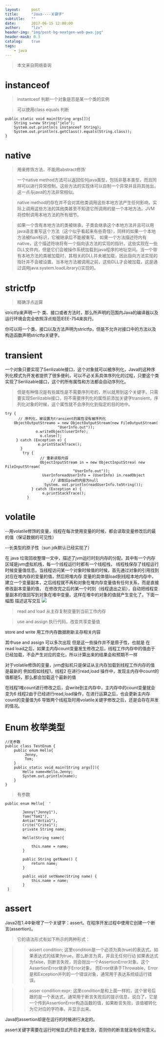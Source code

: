 ```yaml
---
layout:     post
title:      "Java----关键字"
subtitle:   ""
date:       2017-06-15 12:00:00
author:     "lzx"
header-img: "img/post-bg-nextgen-web-pwa.jpg"
header-mask: 0.3
catalog:    true
tags:
    - java
---
```



> 本文来自网络查询

# instanceof

> instantceof 判断一个对象是否是某一个类的实例

> 可以使用class equals 判断


	public static void main(String args[]){
		String s=new String("jelo");
		System.out.println(s instanceof String);
		System.out.println(s.getClass().equals(String.class));
	}

# native 
> 用来修饰方法，不能用abstract修饰'

> 一个native method方法可以返回任何java类型，包括非基本类型，而且同样可以进行异常控制。这些方法的实现体可以自制一个异常并且将其抛出，这一点与java的方法非常相似。

>native method的存在并不会对其他类调用这些本地方法产生任何影响，实际上调用这些方法的其他类甚至不知道它所调用的是一个本地方法。JVM将控制调用本地方法的所有细节。

>如果一个含有本地方法的类被继承，子类会继承这个本地方法并且可以用java语言重写这个方法（这个似乎看起来有些奇怪），同样的如果一个本地方法被fianl标识，它被继承后不能被重写。
 如果一个方法描述符内有native，这个描述符块将有一个指向该方法的实现的指针。这些实现在一些DLL文件内，但是它们会被操作系统加载到java程序的地址空间。当一个带有本地方法的类被加载时，其相关的DLL并未被加载，因此指向方法实现的指针并不会被设置。当本地方法被调用之前，这些DLL才会被加载，这是通过调用java.system.loadLibrary()实现的。

# strictfp
> 精确浮点运算

>
strictfp来声明一个 类、接口或者方法时，那么所声明的范围内Java的编译器以及运行环境会完全依照浮点规范IEEE-754来执行。

>
你可以将一个类、接口以及方法声明为strictfp，但是不允许对接口中的方法以及构造函数声明strictfp关键字。

# transient
>
一个对象只要实现了Serilizable接口，这个对象就可以被序列化，Java的这种序列化模式为开发者提供了很多便利，可以不必关系具体序列化的过程，只要这个类实现了Serilizable接口，这个的所有属性和方法都会自动序列化。

> 但是有种情况是有些属性是不需要序列号的，所以就用到这个关键字。只需要实现Serilizable接口，将不需要序列化的属性前添加关键字transient，序列化对象的时候，这个属性就不会序列化到指定的目的地中。

	try {  
          // 序列化，被设置为transient的属性没有被序列化                     
	    ObjectOutputStreamo = new ObjectOutputStream(new FileOutputStream(  
                            "UserInfo.out"));  
                  o.writeObject(userInfo);  
                    o.close();  
         } catch (Exception e) {  
                   e.printStackTrace();  
           }  
            try {  
                    // 重新读取内容  
                    ObjectInputStream in = new ObjectInputStrea( new FileInputStream(  
                                   "UserInfo.out"));  
                     UserInforeadUserInfo = (UserInfo) in.readObject
                         // 读取后psw的内容为null  
                      System. out.println(readUserInfo.toString());  
                } catch (Exception e) {  
                     e.printStackTrace();  
              }  

# volatile

>
--用volatile修饰的变量，线程在每次使用变量的时候，都会读取变量修改后的最的值（保证数据的可见性）

>
 --长类型的原子性（sun jdk默认已经实现了）


>
在 java 垃圾回收整理一文中，描述了jvm运行时刻内存的分配。其中有一个内存区域是jvm虚拟机栈，每一个线程运行时都有一个线程栈，
线程栈保存了线程运行时候变量值信息。当线程访问某一个对象时候值的时候，首先通过对象的引用找到对应在堆内存的变量的值，然后把堆内存
变量的具体值load到线程本地内存中，建立一个变量副本，之后线程就不再和对象在堆内存变量值有任何关系，而是直接修改副本变量的值，
在修改完之后的某一个时刻（线程退出之前），自动把线程变量副本的值回写到对象在堆中变量。这样在堆中的对象的值就产生变化了。下面一幅图
描述这写交互
![](/img/Java/1.jpeg)


> read and load 从主存复制变量到当前工作内存

> use and assign  执行代码，改变共享变量值 

>
store and write 用工作内存数据刷新主存相关内容

>
其中use and assign 可以多次出现
但是这一些操作并不是原子性，也就是 在read load之后，如果主内存count变量发生修改之后，线程工作内存中的值由于已经加载，不会产生对应的变化，所以计算出来的结果会和预期不一样

>
对于volatile修饰的变量，jvm虚拟机只是保证从主内存加载到线程工作内存的值是最新的
例如假如线程1，线程2 在进行read,load 操作中，发现主内存中count的值都是5，那么都会加载这个最新的值

>
在线程1堆count进行修改之后，会write到主内存中，主内存中的count变量就会变为6
线程2由于已经进行read,load操作，在进行运算之后，也会更新主内存count的变量值为6
导致两个线程及时用volatile关键字修改之后，还是会存在并发的情况。

# Enum 枚举类型

>
	//无参数
	public class TestEnum {
		public enum Hello{
			 Jenny,
			 Tom;
		}
		public static void main(String args[]){
		 	Hello name=Hello.Jenny;
		 	System.out.println(name);
		}
	}

>有参数

	public enum Hello{  '

	        Jenny("Jenny1"),  
	        Tom("Tom1"),  
	        Antia("Antia1"),  
	        Crite("Crite1");  
	        private String name;  
	          
	        Hello(String name){  
	              
	            this.name = name;  
	        }  
	  
	        public String getName() {  
	            return name;  
	        }  
	  
	        public void setName(String name) {  
	            this.name = name;  
	        }  
     }  

# assert
> 
Java2在1.4中新增了一个关键字：assert。在程序开发过程中使用它创建一个断言(assertion)。


> 它的语法形式有如下所示的两种形式：

>> assert condition;
    这里condition是一个必须为真(true)的表达式。如果表达式的结果为true，那么断言为真，并且无任何行动
    如果表达式为false，则断言失败，则会抛出一个AssertionError对象。这个AssertionError继承于Error对象，
    而Error继承于Throwable，Error是和Exception并列的一个错误对象，通常用于表达系统级运行错误。

>> asser condition:expr;
    这里condition是和上面一样的，这个冒号后跟的是一个表达式，通常用于断言失败后的提示信息，说白了，它是一个传到AssertionError构造函数的值，如果断言失败，该值被转化为它对应的字符串，并显示出来。

> 
 Java的assertion却是在运行的时候进行决定的。

>
 assert关键字需要在运行时候显式开启才能生效，否则你的断言就没有任何意义。
